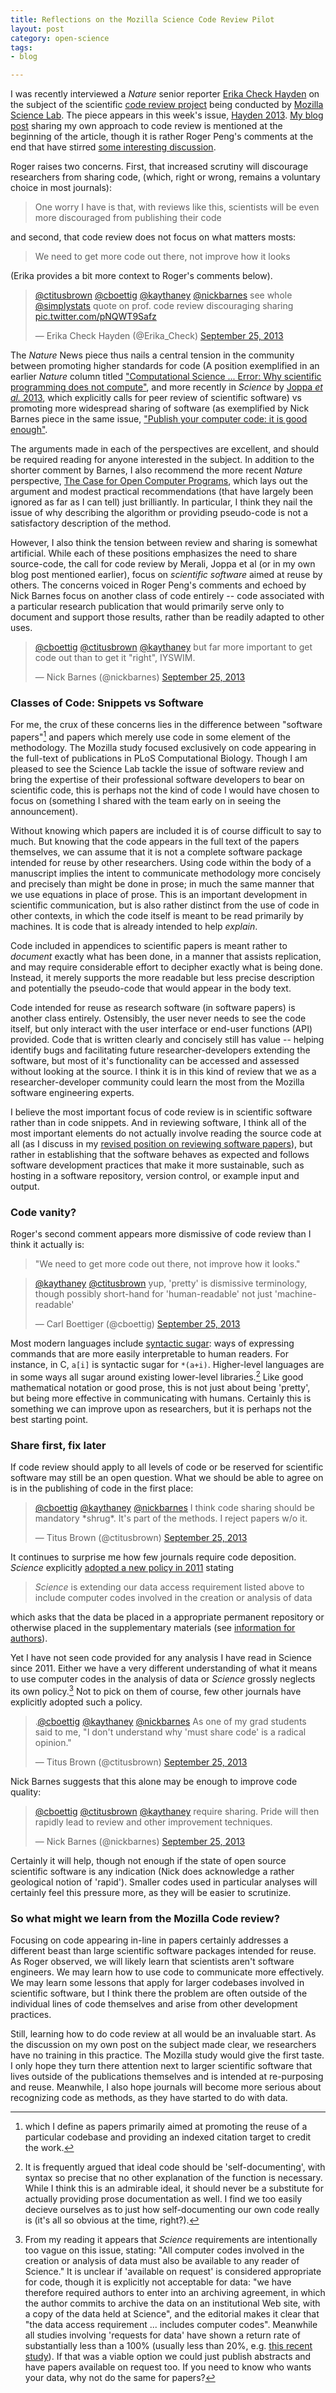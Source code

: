 ```yaml
---
title: Reflections on the Mozilla Science Code Review Pilot
layout: post
category: open-science
tags: 
- blog

---
```


I was recently interviewed a _Nature_ senior reporter [Erika Check Hayden](http://twitter.com/erica_check) on the subject of the scientific [code review project](http://kaythaney.com/2013/08/08/experiment-exploring-code-review-for-science/) being conducted by [Mozilla Science Lab](https://wiki.mozilla.org/ScienceLab).  The piece appears in this week's issue, [Hayden 2013](http://doi.org/10.1038/501472a "Mozilla plan seeks to debug scientific code").  [My blog post](http://carlboettiger.info/2013/06/13/what-I-look-for-in-software-papers.html) sharing my own approach to code review is mentioned at the beginning of the article, though it is rather Roger Peng's comments at the end that have stirred [some interesting discussion](https://twitter.com/Erika_Check/status/382911015358181376/photo/1).  

Roger raises two concerns. First, that increased scrutiny will discourage researchers from sharing code, (which, right or wrong, remains a voluntary choice in most journals):

> One worry I have is that, with reviews like this, scientists will be even more discouraged from publishing their code

and second, that code review does not focus on what matters mosts:  

> We need to get more code out there, not improve how it looks

(Erika provides a bit more context to Roger's comments below).  

<blockquote class="twitter-tweet"><p><a href="https://twitter.com/ctitusbrown">@ctitusbrown</a> <a href="https://twitter.com/cboettig">@cboettig</a> <a href="https://twitter.com/kaythaney">@kaythaney</a> <a href="https://twitter.com/nickbarnes">@nickbarnes</a> see whole <a href="https://twitter.com/simplystats">@simplystats</a> quote on prof. code review discouraging sharing <a href="http://t.co/pNQWT9Safz">pic.twitter.com/pNQWT9Safz</a></p>&mdash; Erika Check Hayden (@Erika_Check) <a href="https://twitter.com/Erika_Check/statuses/382911015358181376">September 25, 2013</a></blockquote>
<script async src="//platform.twitter.com/widgets.js" charset="utf-8"></script>

The _Nature_ News piece thus nails a central tension in the community between promoting higher standards for code (A position exemplified in an earlier _Nature_ column titled ["Computational Science ... Error: Why scientific programming does not compute"](http://doi.org/10.1038/467775a "Merali 2010, Nature"), and more recently in _Science_ by [Joppa _et al._ 2013](http://doi.org/10.1126/science.1231535 "Joppa et al. 2013, 'Troubling Trends in Scientific Software Use'"), which explicitly calls for peer review of scientific software) vs promoting more widespread sharing of software (as exemplified by Nick Barnes piece in the same issue, ["Publish your computer code: it is good enough"](http://doi.org/10.1038/467753a "Barnes 2010, Nature"). 

The arguments made in each of the perspectives are excellent, and should be required reading for anyone interested in the subject.  In addition to the shorter comment by Barnes, I also recommend the more recent _Nature_ perspective, [The Case for Open Computer Programs](http://doi.org/10.1038/nature10836 "Ince et al. 2012, Nature"), which lays out the argument and modest practical recommendations (that have largely been ignored as far as I can tell) just brilliantly.  In particular, I think they nail the issue of why describing the algorithm or providing pseudo-code is not a satisfactory description of the method.

However, I also think the tension between review and sharing is somewhat artificial.  While each of these positions emphasizes the need to share source-code, the call for code review by Merali, Joppa et al (or in my own blog post mentioned earlier), focus on _scientific software_ aimed at reuse by others.  The concerns voiced in Roger Peng's comments and echoed by Nick Barnes focus on another class of code entirely -- code associated with a particular research publication that would primarily serve only to document and support those results, rather than be readily adapted to other uses.  


<blockquote class="twitter-tweet"><p><a href="https://twitter.com/cboettig">@cboettig</a> <a href="https://twitter.com/ctitusbrown">@ctitusbrown</a> <a href="https://twitter.com/kaythaney">@kaythaney</a> but far more important to get code out than to get it &quot;right&quot;, IYSWIM.</p>&mdash; Nick Barnes (@nickbarnes) <a href="https://twitter.com/nickbarnes/statuses/382746748135174144">September 25, 2013</a></blockquote>
<script async src="//platform.twitter.com/widgets.js" charset="utf-8"></script>



### Classes of Code: Snippets vs Software

For me, the crux of these concerns lies in the difference between "software papers"[^1] and papers which merely use code in some element of the methodology.  The Mozilla study focused exclusively on code appearing in the full-text of publications in PLoS Computational Biology.  Though I am pleased to see the Science Lab tackle the issue of software review and bring the expertise of their professional software developers to bear on scientific code, this is perhaps not the kind of code I would have chosen to focus on (something I shared with the team early on in seeing the announcement).  

Without knowing which papers are included it is of course difficult to say to much.  But knowing that the code appears in the full text of the papers themselves, we can assume that it is not a complete software package intended for reuse by other researchers.  Using code within the body of a manuscript implies the intent to communicate methodology more concisely and precisely than might be done in prose; in much the same manner that we use equations in place of prose.  This is an important development in scientific communication, but is also rather distinct from the use of code in other contexts, in which the code itself is meant to be read primarily by machines. It is code that is already intended to help _explain_.  

Code included in appendices to scientific papers is meant rather to _document_ exactly what has been done, in a manner that assists replication, and may require considerable effort to decipher exactly what is being done.  Instead, it merely supports the more readable but less precise description and potentially the pseudo-code that would appear in the body text.  

Code intended for reuse as research software (in software papers) is another class entirely.  Ostensibly, the user never needs to see the code itself, but only interact with the user interface or end-user functions (API) provided.  Code that is written clearly and concisely still has value -- helping identify bugs and facilitating future researcher-developers extending the software, but most of it's functionality can be accessed and assessed without looking at the source. I think it is in this kind of review that we as a researcher-developer community could learn the most from the Mozilla software engineering experts.  

I believe the most important focus of code review is in scientific software rather than in code snippets.  And in reviewing software, I think all of the most important elements do not actually involve reading the source code at all (as I discuss in my [revised position on reviewing software papers](http://carlboettiger.info/2013/07/09/reviewing-software-revisited.html)), but rather in establishing that the software behaves as expected and follows software development practices that make it more sustainable, such as hosting in a software repository, version control, or example input and output.  

### Code vanity?

Roger's second comment appears more dismissive of code review than I think it actually is:

> "We need to get more code out there, not improve how it looks."

<blockquote class="twitter-tweet"><p><a href="https://twitter.com/kaythaney">@kaythaney</a> <a href="https://twitter.com/ctitusbrown">@ctitusbrown</a> yup, &#39;pretty&#39; is dismissive terminology, though possibly short-hand for &#39;human-readable&#39; not just &#39;machine-readable&#39;</p>&mdash; Carl Boettiger (@cboettig) <a href="https://twitter.com/cboettig/statuses/382905327013728256">September 25, 2013</a></blockquote>
<script async src="//platform.twitter.com/widgets.js" charset="utf-8"></script>

Most modern languages include [syntactic sugar](http://en.wikipedia.org/wiki/Syntactic_sugar): ways of expressing commands that are more easily interpretable to human readers.  For instance, in C, `a[i]` is syntactic sugar for `*(a+i)`.  Higher-level languages are in some ways all sugar around existing lower-level libraries.[^2]  Like good mathematical notation or good prose, this is not just about being 'pretty', but being more effective in communicating with humans. Certainly this is something we can improve upon as researchers, but it is perhaps not the best starting point.   



### Share first, fix later

If code review should apply to all levels of code or be reserved for scientific software may still be an open question. What we should be able to agree on is in the publishing of code in the first place: 

<blockquote class="twitter-tweet"><p><a href="https://twitter.com/cboettig">@cboettig</a> <a href="https://twitter.com/kaythaney">@kaythaney</a> <a href="https://twitter.com/nickbarnes">@nickbarnes</a> I think code sharing should be mandatory *shrug*. It&#39;s part of the methods. I reject papers w/o it.</p>&mdash; Titus Brown (@ctitusbrown) <a href="https://twitter.com/ctitusbrown/statuses/382903924253929472">September 25, 2013</a></blockquote>
<script async src="//platform.twitter.com/widgets.js" charset="utf-8"></script>


It continues to surprise me how few journals require code deposition.  _Science_ explicitly [adopted a new policy in 2011](http://doi.org/10.1126/science.1203354) stating

> _Science_ is extending our data access requirement listed above to include computer codes involved in the creation or analysis of data

which asks that the data be placed in a appropriate permanent repository or otherwise placed in the supplementary materials (see [information for authors](http://www.sciencemag.org/site/feature/contribinfo/prep/gen_info.xhtml#dataavail)).  

Yet I have not seen code provided for any analysis I have read in Science since 2011.  Either we have a very different understanding of what it means to use computer codes in the analysis of data or _Science_ grossly neglects its own policy.[^3] Not to pick on them of course, few other journals have explicitly adopted such a policy.  


<blockquote class="twitter-tweet"><p>.<a href="https://twitter.com/cboettig">@cboettig</a> <a href="https://twitter.com/kaythaney">@kaythaney</a> <a href="https://twitter.com/nickbarnes">@nickbarnes</a> As one of my grad students said to me, &quot;I don&#39;t understand why &#39;must share code&#39; is a radical opinion.&quot;</p>&mdash; Titus Brown (@ctitusbrown) <a href="https://twitter.com/ctitusbrown/statuses/382904483102982145">September 25, 2013</a></blockquote>


Nick Barnes suggests that this alone may be enough to improve code quality:

<blockquote class="twitter-tweet"><p><a href="https://twitter.com/cboettig">@cboettig</a> <a href="https://twitter.com/ctitusbrown">@ctitusbrown</a> <a href="https://twitter.com/kaythaney">@kaythaney</a> require sharing. Pride will then rapidly lead to review and other improvement techniques.</p>&mdash; Nick Barnes (@nickbarnes) <a href="https://twitter.com/nickbarnes/statuses/382755320143282176">September 25, 2013</a></blockquote>

Certainly it will help, though not enough if the state of open source scientific software is any indication (Nick does acknowledge a rather geological notion of 'rapid').  Smaller codes used in particular analyses will certainly feel this pressure more, as they will be easier to scrutinize.     


### So what might we learn from the Mozilla Code review?

Focusing on code appearing in-line in papers certainly addresses a different beast than large scientific software packages intended for reuse.  As Roger observed, we will likely learn that scientists aren't software engineers.  We may learn how to use code to communicate more effectively.  We may learn some lessons that apply for larger codebases involved in scientific software, but I think there the problem are often outside of the individual lines of code themselves and arise from other development practices.

Still, learning how to do code review at all would be an invaluable start.  As the discussion on my own post on the subject made clear, we researchers have no training in this practice.  The Mozilla study would give the first taste.  I only hope they turn there attention next to larger scientific software that lives outside of the publications themselves and is intended at re-purposing and reuse.  Meanwhile, I also hope journals will become more serious about recognizing code as methods, as they have started to do with data.  



[^1]: which I define as papers primarily aimed at promoting the reuse of a particular codebase and providing an indexed citation target to credit the work.

[^2]: It is frequently argued that ideal code should be 'self-documenting', with syntax so precise that no other explanation of the function is necessary.  While I think this is an admirable ideal, it should never be a substitute for actually providing prose documentation as well.  I find we too easily decieve ourselves as to just how self-documenting our own code really is (it's all so obvious at the time, right?).  

[^3]: From my reading it appears that _Science_ requirements are intentionally too vague on this issue, stating: "All computer codes involved in the creation or analysis of data must also be available to any reader of Science." It is unclear if 'available on request' is considered appropriate for code, though it is explicitly not acceptable for data: "we have therefore required authors to enter into an archiving agreement, in which the author commits to archive the data on an institutional Web site, with a copy of the data held at Science", and the editorial makes it clear that "the data access requirement ... includes computer codes".  Meanwhile all studies involving 'requests for data' have shown a return rate of substantially less than a 100% (usually less than 20%, e.g. [this recent study](http://doi.org/10.1371/journal.pbio.1001636)).  If that was a viable option we could just publish abstracts and have papers available on request too.  If you need to know who wants your data, why not do the same for papers?   

